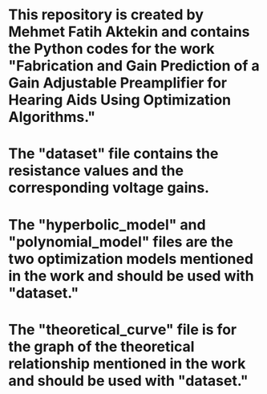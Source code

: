 # This repository is created by Mehmet Fatih Aktekin and contains the Python codes for the work "Fabrication and Gain Prediction of a Gain Adjustable Preamplifier for Hearing Aids Using Optimization Algorithms."
# The "dataset" file contains the resistance values and the corresponding voltage gains. 
# The "hyperbolic_model" and "polynomial_model" files are the two optimization models mentioned in the work and should be used with "dataset."
# The "theoretical_curve" file is for the graph of the theoretical relationship mentioned in the work and should be used with "dataset."
